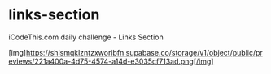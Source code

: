 # links-section
iCodeThis.com daily challenge - Links Section

[img]https://shismqklzntzxworibfn.supabase.co/storage/v1/object/public/previews/221a400a-4d75-4574-a14d-e3035cf713ad.png[/img]
